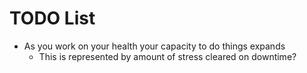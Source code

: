# TODO List

- As you work on your health your capacity to do things expands
  - This is represented by amount of stress cleared on downtime?

